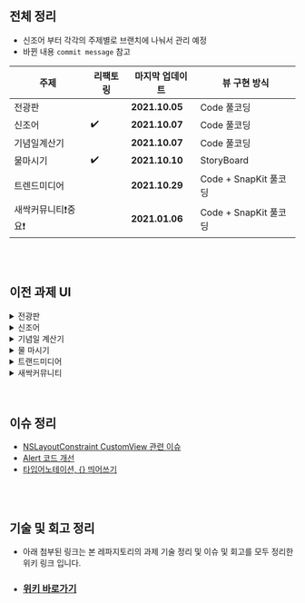 </br>
</br>

## 전체 정리
- 신조어 부터 각각의 주제별로 브랜치에 나눠서 관리 예정
- 바뀐 내용 `commit message` 참고

| 주제                   | 리팩토링           | 마지막 업데이트                     |  뷰 구현 방식    |  
| --------------------- | ---------------- | ---------------------------     | ------------- |  
| 전광판                  |                  |  **2021.10.05**                 |   Code 풀코딩|  
| 신조어                  |  ✔️               |  **2021.10.07**                 |   Code 풀코딩|     
| 기념일계산기              |                 |  **2021.10.07**                 |   Code 풀코딩|  
| 물마시기                |     ✔️            |  **2021.10.10**                  |   StoryBoard |  
| 트렌드미디어             |                 |  **2021.10.29**                  |   Code + SnapKit 풀코딩 |  
| 새싹커뮤니티❗️중요❗️            |                 |  **2021.01.06**                  |   Code + SnapKit 풀코딩 |  

</br>
</br>

## 이전 과제 UI

<details><summary>전광판</summary>
   
![ 전광판 mp4](https://user-images.githubusercontent.com/42762236/136308780-01a8ac9e-63a2-41d9-ae60-8d1e247ae86a.gif)

</br>
</br>
</br>
</br>
</details>

<details><summary>신조어</summary>
   
![신조어 mp4](https://user-images.githubusercontent.com/42762236/136308787-7e6ab252-56e1-4504-9ec2-09ee2ebfba3e.gif)

</br>
</br>
</br>
</br>
</details>

<details><summary>기념일 계산기</summary>

![Simulator Screen Recording - iPhone 11 - 2021-10-07 at 20 14 37](https://user-images.githubusercontent.com/42762236/136373797-534db939-0c62-4608-a154-64df7299cade.gif)
</br>
</br>
</br>
</br>
</details>

<details><summary>물 마시기</summary>

   
https://user-images.githubusercontent.com/42762236/136702716-5224904e-430a-4e8e-960c-63e21bd96021.mp4
   
</br>
</br>
</br>
</br>
</details>


<details><summary>트랜드미디어</summary>

## 트랜드 미디어 
</br>
</br>

</br>
</br>

</details>

<details><summary>새싹커뮤니티</summary>

## 새싹커뮤니티
</br>
</br>

</br>
</br>
</details>
</br>
</br>

## 이슈 정리 
- [NSLayoutConstraint CustomView 관련 이슈](https://github.com/Youngminah/SeSSAC/issues/1)
- [Alert 코드 개선](https://github.com/Youngminah/SeSSAC/issues/3)
- [타입어노테이션, {} 띄어쓰기](https://github.com/Youngminah/SeSSAC/issues/4)
</br>
</br>

## 기술 및 회고 정리
- 아래 첨부된 링크는 본 레파지토리의 과제 기술 정리 및 이슈 및 회고를 모두 정리한 위키 링크 입니다.
- ### [위키 바로가기](https://github.com/Youngminah/SeSAC/wiki)

</br>
</br>
